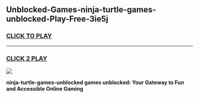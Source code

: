 
## Unblocked-Games-ninja-turtle-games-unblocked-Play-Free-3ie5j
<h3>
<a href="https://premium76.site?title=ninja-turtle-games-unblocked&ref=20A">CLICK TO PLAY</a></h3>
<hr>

<h3>
<a href="https://premium76.site?title=ninja-turtle-games-unblocked&ref=20A">CLICK 2 PLAY</a>
  
</h3>

<a href="https://premium76.site?title=ninja-turtle-games-unblocked&ref=20A"><img src="https://clearcache.store/games.png"></a>


**ninja-turtle-games-unblocked games unblocked: Your Gateway to Fun and Accessible Online Gaming**
